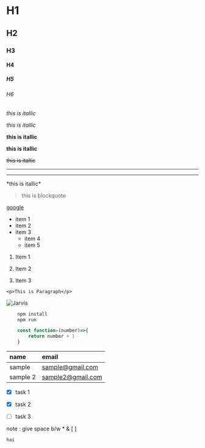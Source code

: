 <!--Headings-->

# H1

## H2

### H3

#### H4

##### H5

###### H6

<!--Itallic-->

*this is itallic*

_this is itallic_

<!--Strong-->

**this is itallic**

__this is itallic__

<!--Strike Through-->

~~this is itallic~~

<!--Horizontal Rule-->

---
___

<!--Escape Characters-->

\*this is itallic\*

<!--Blockquote-->

> this is blockquote

<!--Links-->

[google](www.google.com "to google")

<!--UL-->

- item 1
- item 2
- item 3
  - item 4
  - item 5

<!--OL-->

1. Item 1

1. Item 2

1. Item 3

<!--Inline Code Block-->

`<p>This is Paragraph</p>`

<!--Images-->

![Jarvis](https://repository-images.githubusercontent.com/367071568/a0833ac3-dfd7-4386-951f-b59e0caa8c96)

<!--GitHub Markdown-->

<!-- Code Blocks-->

```bash
    npm install
    npm run
```

```javascript
    const function=(number)=>{
        return number + 1
    }

```

<!-- Tables-->

| name     | email             |
| :------- | :---------------- |
| sample   | sample@gmail.com  |
| sample 2 | sample2@gmail.com |

<!-- TaskList-->

* [x] task 1

* [x] task 2

* [ ] task 3

note : give space b/w * & [ ]

<!-- Color change BlockQuote-->

`hai`

